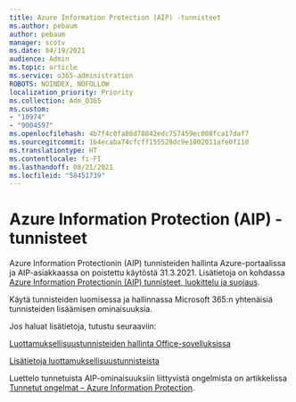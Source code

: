 ```yaml
---
title: Azure Information Protection (AIP) -tunnisteet
ms.author: pebaum
author: pebaum
manager: scotv
ms.date: 04/19/2021
audience: Admin
ms.topic: article
ms.service: o365-administration
ROBOTS: NOINDEX, NOFOLLOW
localization_priority: Priority
ms.collection: Adm_O365
ms.custom:
- "10974"
- "9004597"
ms.openlocfilehash: 4b7f4c0fa86d78842edc757459ec008fca17daf7
ms.sourcegitcommit: 1b4ecaba74cfcff155528dc9e1002011afe0f110
ms.translationtype: HT
ms.contentlocale: fi-FI
ms.lasthandoff: 08/21/2021
ms.locfileid: "58451739"
---
```

# <a name="azure-information-protection-aip-labels"></a>Azure Information Protection (AIP) -tunnisteet

Azure Information Protectionin (AIP) tunnisteiden hallinta Azure-portaalissa ja AIP-asiakkaassa on poistettu käytöstä 31.3.2021. Lisätietoja on kohdassa [Azure Information Protectionin (AIP) tunnisteet, luokittelu ja suojaus](https://docs.microsoft.com/azure/information-protection/aip-classification-and-protection).

Käytä tunnisteiden luomisessa ja hallinnassa Microsoft 365:n yhtenäisiä tunnisteiden lisäämisen ominaisuuksia. 

Jos haluat lisätietoja, tutustu seuraaviin:

[Luottamuksellisuustunnisteiden hallinta Office-sovelluksissa](https://docs.microsoft.com/microsoft-365/compliance/sensitivity-labels-office-apps)

[Lisätietoja luottamuksellisuustunnisteista](https://docs.microsoft.com/microsoft-365/compliance/sensitivity-labels)

Luettelo tunnetuista AIP-ominaisuuksiin liittyvistä ongelmista on artikkelissa [Tunnetut ongelmat – Azure Information Protection](https://docs.microsoft.com/azure/information-protection/known-issues).